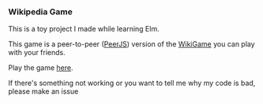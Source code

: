 
### Wikipedia Game

This is a toy project I made while learning Elm.

This game is a peer-to-peer ([PeerJS](https://peerjs.com/)) version of the [WikiGame](https://en.wikipedia.org/wiki/Wikipedia:Wiki_Game) you can play with your friends.

Play the game [here](https://nicolaswinsten.github.io/racer).

If there's something not working or you want to tell me why my code is bad, please make an issue
